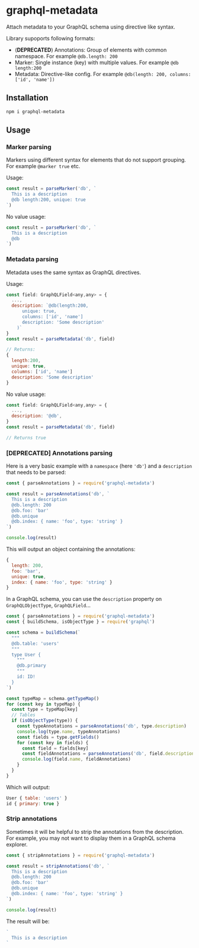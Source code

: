 # graphql-metadata

Attach metadata to your GraphQL schema using directive like syntax. 

Library supoports following formats:

- (**DEPRECATED**) Annotations: Group of elements with common namespace. For example `@db.length: 200`
- Marker: Single instance (key) with multiple values. For example `@db length:200`
- Metadata: Directive-like config. For example `@db(length: 200, columns: ['id', 'name'])`

## Installation

```bash
npm i graphql-metadata
```

## Usage

### Marker parsing

Markers using different syntax for elements that do not support grouping.
For example `@marker true` etc.

Usage: 
```js
const result = parseMarker('db', `
  This is a description
  @db length:200, unique: true 
`)
```

No value usage:

```js
const result = parseMarker('db', `
  This is a description
  @db
`)
```

### Metadata parsing

Metadata uses the same syntax as GraphQL directives.

Usage: 

```js
const field: GraphQLField<any,any> = {
  ...,
  description: `@db(length:200, 
      unique: true, 
      columns: ['id', 'name']
      description: 'Some description'
    )`
}
const result = parseMetadata('db', field)

// Returns:
{
  length:200, 
  unique: true, 
  columns: ['id', 'name']
  description: 'Some description'
}
```

No value usage:

```js
const field: GraphQLField<any,any> = {
  ...,
  description: '@db',
}
const result = parseMetadata('db', field)

// Returns true
```

### [DEPRECATED] Annotations parsing

Here is a very basic example with a `namespace` (here `'db'`) and a `description` that needs to be parsed:

```js
const { parseAnnotations } = require('graphql-metadata')

const result = parseAnnotations('db', `
  This is a description
  @db.length: 200
  @db.foo: 'bar'
  @db.unique
  @db.index: { name: 'foo', type: 'string' }
`)

console.log(result)
```

This will output an object containing the annotations:

```js
{
  length: 200,
  foo: 'bar',
  unique: true,
  index: { name: 'foo', type: 'string' }
}
```

In a GraphQL schema, you can use the `description` property on `GraphQLObjectType`, `GraphQLField`...

```js
const { parseAnnotations } = require('graphql-metadata')
const { buildSchema, isObjectType } = require('graphql')

const schema = buildSchema(`
  """
  @db.table: 'users'
  """
  type User {
    """
    @db.primary
    """
    id: ID!
  }
`)

const typeMap = schema.getTypeMap()
for (const key in typeMap) {
  const type = typeMap[key]
  // Tables
  if (isObjectType(type)) {
    const typeAnnotations = parseAnnotations('db', type.description)
    console.log(type.name, typeAnnotations)
    const fields = type.getFields()
    for (const key in fields) {
      const field = fields[key]
      const fieldAnnotations = parseAnnotations('db', field.description)
      console.log(field.name, fieldAnnotations)
    }
  }
}
```

Which will output:

```js
User { table: 'users' }
id { primary: true }
```


### Strip annotations

Sometimes it will be helpful to strip the annotations from the description. For example, you may not want to display them in a GraphQL schema explorer.

```js
const { stripAnnotations } = require('graphql-metadata')

const result = stripAnnotations('db', `
  This is a description
  @db.length: 200
  @db.foo: 'bar'
  @db.unique
  @db.index: { name: 'foo', type: 'string' }
`)

console.log(result)
```

The result will be:

```js
`
  This is a description
`
```
